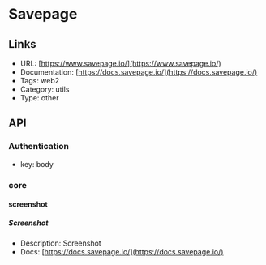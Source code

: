 # Savepage

## Links

* URL: [https://www.savepage.io/](https://www.savepage.io/)
* Documentation: [https://docs.savepage.io/](https://docs.savepage.io/)
* Tags: web2
* Category: utils
* Type: other

## API

### Authentication

* key: body

### core

#### screenshot

##### Screenshot

* Description: Screenshot
* Docs: [https://docs.savepage.io/](https://docs.savepage.io/)
